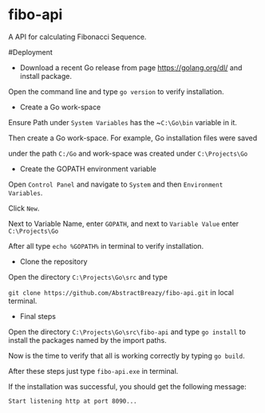 # fibo-api

A API for calculating Fibonacci Sequence.

#Deployment

*  Download a recent Go release from page https://golang.org/dl/ and install package.

Open the command line and type `go version` to verify installation.

* Create a Go work-space

Ensure Path under `System Variables` has the ~`C:\Go\bin` variable in it.

Then create a Go work-space. For example, Go installation files were saved

under the path `C:/Go` and work-space was created under `C:\Projects\Go`

* Create the GOPATH environment variable

Open `Control Panel` and navigate to `System` and then `Environment Variables`.

Click `New`.
 
Next to Variable Name, enter `GOPATH`, and next to `Variable Value` enter `C:\Projects\Go` 

After all type `echo %GOPATH%` in terminal to verify installation.

* Clone the repository  

Open the directory `C:\Projects\Go\src` and type 

`git clone https://github.com/AbstractBreazy/fibo-api.git` in local terminal.

* Final steps 

Open the directory `C:\Projects\Go\src\fibo-api` and type `go install` to install the packages named by the import paths.

Now is the time to verify that all is working correctly by typing `go build`.

After these steps just type `fibo-api.exe` in terminal.

If the installation was successful, you should get the following message:

`Start listening http at port 8090...`

        




